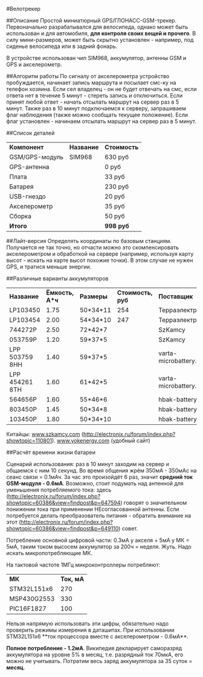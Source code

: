 #Велотрекер

##Описание
Простой миниатюрный GPS/ГЛОНАСС-GSM-трекер. Первоначально разрабатывался для велосипеда, однако может быть использован и для автомобиля, **для контроля своих вещей и прочего**. В силу мини-размеров, может быть скрытно установлен - например, под сиденье велосипеда или в задний фонарь.

В устройстве использован чип SIM968, аккумулятор, антенны GSM и GPS и акселерометр.

##Алгоритм работы
По сигналу от акселерометра устройство пробуждается, начинает запись маршрута и посылает смс-ку на телефон хозяина. Если сел владелец - он не будет отвечать на смс, если ответа нет в течение 5 минут - стереть запись и отключиться. Если принят любой ответ - начать отсылать маршрут на сервер раз в 5 минут.
Также раз в 10 минут подключаемся к серверу, запрашиваем флаг наблюдения (также можно сообщать текущее положение). Если флаг установлен - начинаем отсылать маршрут на сервер раз в 5 минут.

##Список деталей
<table>
	<tr>
		<td><b>Компонент</b></td>
		<td><b>Название</b></td>
		<td><b>Стоимость</b></td>
	</tr>
	<tr>
		<td>GSM/GPS-модуль</td>
		<td>SIM968</td>
		<td>630 руб</td>
	</tr>
	<tr>
		<td>GPS-антенна</td>
		<td></td>
		<td>0 руб</td>
	</tr>
	<tr>
		<td>Плата</td>
		<td></td>
		<td>33 руб</td>
	</tr>
	<tr>
		<td>Батарея</td>
		<td></td>
		<td>230 руб</td>
	</tr>
	<tr>
		<td>USB-гнездо</td>
		<td></td>
		<td>20 руб</td>
	</tr>
	<tr>
		<td>Акселерометр</td>
		<td></td>
		<td>35 руб</td>
	</tr>
	<tr>
		<td>Сборка</td>
		<td></td>
		<td>50 руб</td>
	</tr>
	<tr>
		<td><b>Итого</b></td>
		<td></td>
		<td><b>998 руб</b></td>
	</tr>
</table>

##Лайт-версия
Определять координаты по базовым станциям. Получается не так точно, но отчасти можно это скомпенсировать акселерометром и обработкой на сервере (например, используя карту высот - искать на карте высот похожие точки). В этом случае не нужен GPS, и тратися меньше энергии.

##Различные варианты аккумуляторов
<table>
	<tr>
		<td><b>Название</b></td>
		<td><b>Ёмкость, А*ч</b></td>
		<td><b>Размеры</b></td>
		<td><b>Стоимость, руб</b></td>
		<td><b>Поставщик</b></td>
	</tr>
	<tr>
		<td>LP103450</td>
		<td>1.75</td>
		<td>50*34*11</td>
		<td>254</td>
		<td>Терраэлектроника</td>
	</tr>
	<tr>
		<td>LP103454</td>
		<td>2.00</td>
		<td>54*34*10</td>
		<td>247</td>
		<td>Терраэлектроника</td>
	</tr>
	<tr>
		<td>744272P</td>
		<td>2.50</td>
		<td>72*42*7</td>
		<td></td>
		<td>SzKamcy</td>
	</tr>
	<tr>
		<td>053759P</td>
		<td>1.20</td>
		<td>59*37*5</td>
		<td></td>
		<td>SzKamcy</td>
	</tr>
	<tr>
		<td>LPP 503759 8HH</td>
		<td>1.40</td>
		<td>59*37*5</td>
		<td></td>
		<td>varta-microbattery.com</td>
	</tr>
	<tr>
		<td>LPP 454261 8TH</td>
		<td>1.60</td>
		<td>61*42*5</td>
		<td></td>
		<td>varta-microbattery.com</td>
	</tr>
	<tr>
		<td>564656P</td>
		<td>1.60</td>
		<td>55*46*6</td>
		<td></td>
		<td>hbak-battery.com</td>
	</tr>
	<tr>
		<td>803450P</td>
		<td>1.45</td>
		<td>50*34*8</td>
		<td></td>
		<td>hbak-battery.com</td>
	</tr>
	<tr>
		<td>103450P</td>
		<td>1.80</td>
		<td>50*34*10</td>
		<td></td>
		<td>hbak-battery.com</td>
	</tr>	
</table>

Китайцы: www.szkamcy.com (http://electronix.ru/forum/index.php?showtopic=110801).
www.yokenergy.com (удобный сайт)

##Расчёт времени жизни батареи

Сценарий использования: раз в 10 минут заходим на сервер и общаемся с ним 10 секунд. Во время общения жрём 350мА - 350мАс на сеанс связи = 0.1мАч. За час это произойдёт 6 раз, значит **средний ток GSM-модуля - 0.6мА**. Возможно, стоит подумать над антенной для уменьшения потребляемого тока: здесь (http://electronix.ru/forum/index.php?showtopic=60386&view=findpost&p=647594) говорят о значительном понижении тока при применении НЕсогласованной антенны. Если потребуется делать преобразователь питания - обратить внимание на этот (http://electronix.ru/forum/index.php?showtopic=60386&view=findpost&p=649110) совет.

Потребление основной цифровой части:
0.3мА у акселя + 5мА у МК = 5мА, таким током высосем аккумулятор за 200ч = неделя. Жуть. Надо искать микропотребляющие МК.

На тактовой частоте 1МГц микроконтроллеры потребляют:
<table>
	<tr>
		<td><b>МК</b></td>
		<td><b>Ток, мА</b></td>
	</tr>
	<tr>
		<td>STM32L151x6</td>
		<td>270</td>
	</tr>
	<tr>
		<td>MSP430G2553</td>
		<td>330</td>
	</tr>
	<tr>
		<td>PIC16F1827</td>
		<td>100</td>
	</tr>
</table>
Нельзя напрямую использовать эти цифры, обязательно надо проверить режимы измерения в даташитах.
При использовании STM32L151x6 **ток процессора вместе с акселерометром - 0.6мА**.

**Полное потребление - 1.2мА**. Википедия декларирует саморазряд аккумулятора на уровне 5% в месяц, т.е. разрядный ток 70мкА, его можно не учитывать.
Потратим весь заряд аккумулятора за 35 суток = **месяц**.